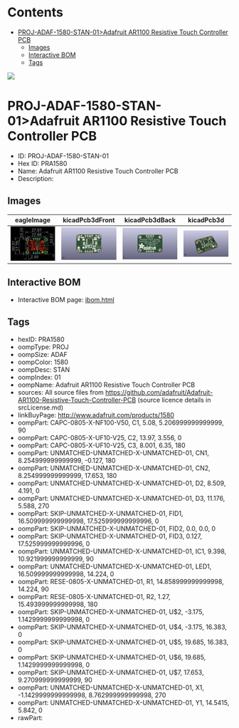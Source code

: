 



Contents
========

* [PROJ-ADAF-1580-STAN-01>Adafruit AR1100 Resistive Touch Controller PCB](#proj-adaf-1580-stan-01adafruit-ar1100-resistive-touch-controller-pcb)
	* [Images](#images)
	* [Interactive BOM](#interactive-bom)
	* [Tags](#tags)
  
![][im]
# PROJ-ADAF-1580-STAN-01>Adafruit AR1100 Resistive Touch Controller PCB

- ID: PROJ-ADAF-1580-STAN-01
- Hex ID: PRA1580
- Name: Adafruit AR1100 Resistive Touch Controller PCB
- Description: 

## Images
  
  

|eagleImage|kicadPcb3dFront|kicadPcb3dBack|kicadPcb3d|
| :---: | :---: | :---: | :---: |
|[![eagleImage](eagleImage_140.png)](eagleImage_600.png)|[![kicadPcb3dFront](kicadPcb3dFront_140.png)](kicadPcb3dFront_600.png)|[![kicadPcb3dBack](kicadPcb3dBack_140.png)](kicadPcb3dBack_600.png)|[![kicadPcb3d](kicadPcb3d_140.png)](kicadPcb3d_600.png)|

## Interactive BOM

- Interactive BOM page: [ibom.html](kicad/bom/ibom.html)

## Tags

- hexID: PRA1580
- oompType: PROJ
- oompSize: ADAF
- oompColor: 1580
- oompDesc: STAN
- oompIndex: 01
- oompName: Adafruit AR1100 Resistive Touch Controller PCB
- sources: All source files from https://github.com/adafruit/Adafruit-AR1100-Resistive-Touch-Controller-PCB (source licence details in srcLicense.md)
- linkBuyPage: http://www.adafruit.com/products/1580
- oompPart: CAPC-0805-X-NF100-V50, C1, 5.08, 5.206999999999999, 90
- oompPart: CAPC-0805-X-UF10-V25, C2, 13.97, 3.556, 0
- oompPart: CAPC-0805-X-UF10-V25, C3, 8.001, 6.35, 180
- oompPart: UNMATCHED-UNMATCHED-X-UNMATCHED-01, CN1, 8.254999999999999, -0.127, 180
- oompPart: UNMATCHED-UNMATCHED-X-UNMATCHED-01, CN2, 8.254999999999999, 17.653, 180
- oompPart: UNMATCHED-UNMATCHED-X-UNMATCHED-01, D2, 8.509, 4.191, 0
- oompPart: UNMATCHED-UNMATCHED-X-UNMATCHED-01, D3, 11.176, 5.588, 270
- oompPart: SKIP-UNMATCHED-X-UNMATCHED-01, FID1, 16.509999999999998, 17.525999999999996, 0
- oompPart: SKIP-UNMATCHED-X-UNMATCHED-01, FID2, 0.0, 0.0, 0
- oompPart: SKIP-UNMATCHED-X-UNMATCHED-01, FID3, 0.127, 17.525999999999996, 0
- oompPart: UNMATCHED-UNMATCHED-X-UNMATCHED-01, IC1, 9.398, 10.921999999999999, 90
- oompPart: UNMATCHED-UNMATCHED-X-UNMATCHED-01, LED1, 16.509999999999998, 14.224, 0
- oompPart: RESE-0805-X-UNMATCHED-01, R1, 14.858999999999998, 14.224, 90
- oompPart: RESE-0805-X-UNMATCHED-01, R2, 1.27, 15.493999999999998, 180
- oompPart: SKIP-UNMATCHED-X-UNMATCHED-01, U$2, -3.175, 1.1429999999999998, 0
- oompPart: SKIP-UNMATCHED-X-UNMATCHED-01, U$4, -3.175, 16.383, 0
- oompPart: SKIP-UNMATCHED-X-UNMATCHED-01, U$5, 19.685, 16.383, 0
- oompPart: SKIP-UNMATCHED-X-UNMATCHED-01, U$6, 19.685, 1.1429999999999998, 0
- oompPart: SKIP-UNMATCHED-X-UNMATCHED-01, U$7, 17.653, 9.270999999999999, 90
- oompPart: UNMATCHED-UNMATCHED-X-UNMATCHED-01, X1, -1.1429999999999998, 8.762999999999998, 270
- oompPart: UNMATCHED-UNMATCHED-X-UNMATCHED-01, Y1, 14.5415, 5.842, 0
- rawPart: 



[im]: kicadPcb3d_450.png

